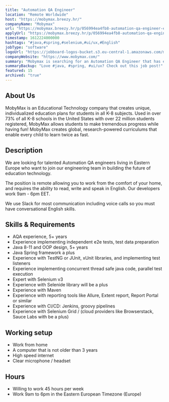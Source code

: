 ```yaml
---
title: "Automation QA Engineer"
location: "Remote Worldwide"
host: "https://mobymax.breezy.hr/"
companyName: "Mobymax"
url: "https://mobymax.breezy.hr/p/056994ea4fb8-automation-qa-engineer-eastern-europe"
applyUrl: "https://mobymax.breezy.hr/p/056994ea4fb8-automation-qa-engineer-eastern-europe/apply"
timestamp: 1612224000000
hashtags: "#java,#spring,#selenium,#ui/ux,#English"
jobType: "software"
logoUrl: "https://jobboard-logos-bucket.s3.eu-central-1.amazonaws.com/mobymax"
companyWebsite: "https://www.mobymax.com/"
summary: "Mobymax is searching for an Automation QA Engineer that has experience with TestNG or JUnit, xUnit libraries, and implementing test listeners."
summaryBackup: "Love #java, #spring, #ui/ux? Check out this job post!"
featured: 15
archived: "true"
---
```


## About Us

MobyMax is an Educational Technology company that creates unique, individualized education plans for students in all K-8 subjects. Used in over 73% of all K-8 schools in the United States with over 22 million students registered, MobyMax allows students to make tremendous progress while having fun! MobyMax creates global, research-powered curriculums that enable every child to learn twice as fast.

## Description

We are looking for talented Automation QA engineers living in Eastern Europe who want to join our engineering team in building the future of education technology.

The position is remote allowing you to work from the comfort of your home, and requires the ability to read, write and speak in English. Our developers work 9am - 6pm EET.

We use Slack for most communication including voice calls so you must have conversational English skills.

## Skills & Requirements

*   AQA experience, 5+ years
*   Experience implementing independent e2e tests, test data preparation
*   Java 8-11 and OOP design, 5+ years
*   Java Spring framework a plus
*   Experience with TestNG or JUnit, xUnit libraries, and implementing test listeners
*   Experience implementing concurrent thread safe java code, parallel test execution
*   Expert with Selenium v3
*   Experience with Selenide library will be a plus
*   Experience with Maven
*   Experience with reporting tools like Allure, Extent report, Report Portal or similar
*   Experience with CI/CD: Jenkins, groovy pipelines
*   Experience with Selenium Grid / (cloud providers like Browserstack, Sauce Labs with be a plus)

## Working setup

*   Work from home
*   A computer that is not older than 3 years
*   High speed internet
*   Clear microphone / headset

## Hours

*   Willing to work 45 hours per week
*   Work 9am to 6pm in the Eastern European Timezone (Europe)
